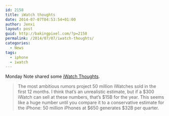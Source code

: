 ```yaml
---
id: 2158
title: iWatch thoughts
date: 2014-07-07T04:53:54+01:00
author: Jenxi
layout: post
guid: http://bakingpixel.com/?p=2158
permalink: /2014/07/07/iwatch-thoughts/
categories:
  - News
tags:
  - iphone
  - iwatch
---
```

Monday Note shared some [iWatch Thoughts](http://www.mondaynote.com/2014/06/23/iwatch-thoughts/).

> The most ambitious rumors project 50 million iWatches sold in the first 12 months. I think that’s an unrealistic estimate, but if a $300 iWatch can sell at these numbers, that’s $15B for the year. This seems like a huge number until you compare it to a conservative estimate for the iPhone: 50 million iPhones at $650 generates $32B per quarter.